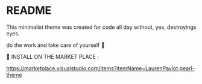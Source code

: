 # README
This minimalist theme was created for code all day without, yes, destroyings eyes.

do the work and take care of yourself 🤍

💮 INSTALL ON THE MARKET PLACE : 

https://marketplace.visualstudio.com/items?itemName=LaurenPaviot.pearl-theme

